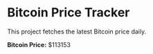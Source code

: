 # Bitcoin Price Tracker

This project fetches the latest Bitcoin price daily.

**Bitcoin Price:** $113153
